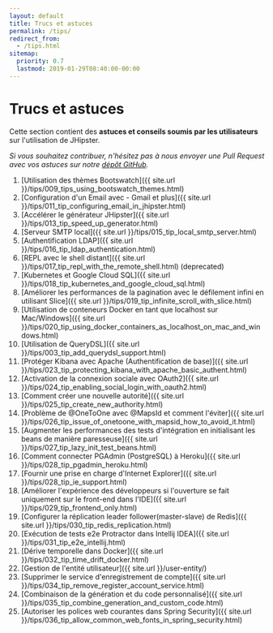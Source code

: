 ```yaml
---
layout: default
title: Trucs et astuces
permalink: /tips/
redirect_from:
  - /tips.html
sitemap:
  priority: 0.7
  lastmod: 2019-01-29T08:40:00-00:00
---
```



# <i class="fa fa-cogs"></i> Trucs et astuces

Cette section contient des **astuces et conseils soumis par les utilisateurs** sur l'utilisation de JHipster.

_Si vous souhaitez contribuer, n'hésitez pas à nous envoyer une Pull Request avec vos astuces sur notre [dépôt GitHub](https://github.com/jhipster/jhipster.github.io)._

1. [Utilisation des thèmes Bootswatch]({{ site.url }}/tips/009_tips_using_bootswatch_themes.html)
1. [Configuration d'un Email avec - Gmail et plus]({{ site.url }}/tips/011_tip_configuring_email_in_jhipster.html)
1. [Accélérer le générateur JHipster]({{ site.url }}/tips/013_tip_speed_up_generator.html)
1. [Serveur SMTP local]({{ site.url }}/tips/015_tip_local_smtp_server.html)
1. [Authentification LDAP]({{ site.url }}/tips/016_tip_ldap_authentication.html)
1. [REPL avec le shell distant]({{ site.url }}/tips/017_tip_repl_with_the_remote_shell.html) (deprecated)
1. [Kubernetes et Google Cloud SQL]({{ site.url }}/tips/018_tip_kubernetes_and_google_cloud_sql.html)
1. [Améliorer les performances de la pagination avec le défilement infini en utilisant Slice]({{ site.url }}/tips/019_tip_infinite_scroll_with_slice.html)
1. [Utilisation de conteneurs Docker en tant que localhost sur Mac/Windows]({{ site.url }}/tips/020_tip_using_docker_containers_as_localhost_on_mac_and_windows.html)
1. [Utilisation de QueryDSL]({{ site.url }}/tips/003_tip_add_querydsl_support.html)
1. [Protéger Kibana avec Apache (Authentification de base)]({{ site.url }}/tips/023_tip_protecting_kibana_with_apache_basic_authent.html)
1. [Activation de la connexion sociale avec OAuth2]({{ site.url }}/tips/024_tip_enabling_social_login_with_oauth2.html)
1. [Comment créer une nouvelle autorité]({{ site.url }}/tips/025_tip_create_new_authority.html)
1. [Problème de @OneToOne avec @MapsId et comment l'éviter]({{ site.url }}/tips/026_tip_issue_of_onetoone_with_mapsid_how_to_avoid_it.html)
1. [Augmenter les performances des tests d'intégration en initialisant les beans de manière paresseuse]({{ site.url }}/tips/027_tip_lazy_init_test_beans.html)
1. [Comment connecter PGAdmin (PostgreSQL) à Heroku]({{ site.url }}/tips/028_tip_pgadmin_heroku.html)
1. [Fournir une prise en charge d'Internet Explorer]({{ site.url }}/tips/028_tip_ie_support.html)
1. [Améliorer l'expérience des développeurs si l'ouverture se fait uniquement sur le front-end dans l'IDE]({{ site.url }}/tips/029_tip_frontend_only.html)
1. [Configurer la réplication leader follower(master-slave) de Redis]({{ site.url }}/tips/030_tip_redis_replication.html)
1. [Exécution de tests e2e Protractor dans Intellij IDEA]({{ site.url }}/tips/031_tip_e2e_intellij.html)
1. [Dérive temporelle dans Docker]({{ site.url }}/tips/032_tip_time_drift_docker.html)
1. [Gestion de l'entité utilisateur]({{ site.url }}/user-entity/)
1. [Supprimer le service d'enregistrement de compte]({{ site.url }}/tips/034_tip_remove_register_account_service.html)
1. [Combinaison de la génération et du code personnalisé]({{ site.url }}/tips/035_tip_combine_generation_and_custom_code.html)
1. [Autoriser les polices web courantes dans Spring Security]({{ site.url }}/tips/036_tip_allow_common_web_fonts_in_spring_security.html)
